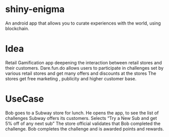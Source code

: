 # shiny-enigma
An android app that allows you to curate experiences with the world, using blockchain. 

# Idea
Retail Gamification app deepening the interaction between retail stores and their customers.
Dare.fun.do allows users to participate in challenges set by various retail stores and get many offers and discounts at the stores
The stores get free marketing ,  publicity and higher customer base.

# UseCase
Bob goes to a Subway store for lunch. He opens the app, to see the list of challenges Subway offers its customers.
Selects “Try a New Sub and get 5% off of any next sub”
The store official validates that Bob completed the challenge.
Bob completes the challenge and is awarded points and rewards.
